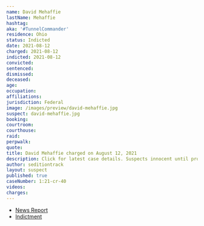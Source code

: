 ```yaml
---
name: David Mehaffie
lastName: Mehaffie
hashtag:
aka: '#TunnelCommander'
residence: Ohio
status: Indicted
date: 2021-08-12
charged: 2021-08-12
indicted: 2021-08-12
convicted:
sentenced:
dismissed:
deceased:
age:
occupation:
affiliations:
jurisdiction: Federal
image: /images/preview/david-mehaffie.jpg
suspect: david-mehaffie.jpg
booking:
courtroom:
courthouse:
raid:
perpwalk:
quote:
title: David Mehaffie charged on August 12, 2021
description: Click for latest case details. Suspects innocent until proven guilty.
author: seditiontrack
layout: suspect
published: true
caseNumber: 1:21-cr-40
videos:
charges:
---
```

- [News Report](https://www.huffpost.com/entry/fbi-arrests-tunnel-commander-anti-abortion-capitol-riot_n_61152eb9e4b07c1403123f7e)
- [Indictment](https://www.justice.gov/usao-dc/press-release/file/1424526/download)
